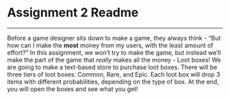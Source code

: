 # Assignment 2 Readme
- - - -
Before a game designer sits down to make a game, they always think - “But how can I make the **most** money from my users, with the least amount of effort?” In this assignment, we won’t try to make the game, but instead we’ll make the part of the game that _really_ makes all the money - Loot boxes! 
We are going to make a text-based store to purchase loot boxes. There will be three tiers of loot boxes: Common, Rare, and Epic. Each loot box will drop 3 items with different probabilities, depending on the type of box. At the end, you will open the boxes and see what you get!

